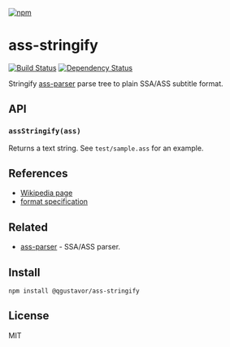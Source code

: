 [![npm](https://nodei.co/npm/ass-stringify.png)](https://nodei.co/npm/ass-stringify/)

# ass-stringify

[![Build Status][travis-badge]][travis] [![Dependency Status][david-badge]][david]

Stringify [ass-parser](https://www.npmjs.com/packages/ass-parser) parse tree to plain SSA/ASS subtitle format.

[travis]: https://travis-ci.org/eush77/ass-stringify
[travis-badge]: https://travis-ci.org/eush77/ass-stringify.svg
[david]: https://david-dm.org/eush77/ass-stringify
[david-badge]: https://david-dm.org/eush77/ass-stringify.png

## API

### `assStringify(ass)`

Returns a text string. See `test/sample.ass` for an example.

## References

- [Wikipedia page](http://en.wikipedia.org/wiki/SubStation_Alpha)
- [format specification](http://www.perlfu.co.uk/projects/asa/ass-specs.doc)

## Related

- [ass-parser](https://www.npmjs.com/packages/ass-parser) - SSA/ASS parser.

## Install

```shell
npm install @qgustavor/ass-stringify
```

## License

MIT
